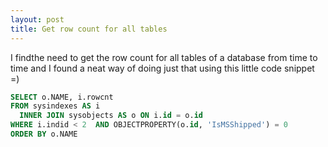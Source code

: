```yaml
---
layout: post
title: Get row count for all tables
---
```


I findthe need to get the row count for all tables of a database from time to time and I found a neat way of doing just that using this little code snippet =)

```sql
SELECT o.NAME, i.rowcnt 
FROM sysindexes AS i
  INNER JOIN sysobjects AS o ON i.id = o.id 
WHERE i.indid < 2  AND OBJECTPROPERTY(o.id, 'IsMSShipped') = 0
ORDER BY o.NAME
```
